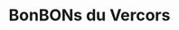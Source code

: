 ---
title: "BonBONs du Vercors"
url: /saint-nazaire-en-royans/bonbons-du-vercors/
shop: Süßwaren
---